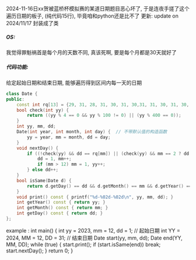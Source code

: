 
2024-11-16日xx贺被蓝桥杯模拟赛的某道日期题目恶心坏了,
于是连夜手搓了这个遍历日期的板子, (纯代码15行), 毕竟咱和python还是比不了
更新:
update on 2024/11/17
封装成了类
##### OS:
我觉得罪魁祸首是每个月的天数不同, 真该死啊, 要是每个月都是30天就好了
##### 代码功能:
给定起始日期和结束日期, 能够遍历得到区间内每一天的日期


```cpp
class Date {
public:
    const int rq[13] = {29, 31, 28, 31, 30, 31, 30,31, 31, 30, 31, 30, 31};  // r[2]平年, rq[0] 是闰年
    bool check(int yy) {
        return ((yy % 4 == 0 && yy % 100 != 0) || (yy % 400 == 0));
    }
    int yy, mm, dd;
    Date(int year, int month, int day) {  // 不带默认值的构造函数
        yy = year, mm = month, dd = day;
    }
    void nextDay() {
        if ((!check(yy) && dd == rq[mm]) || (check(yy) && mm == 2 ? dd == rq[0] : dd == rq[mm])) {
            dd = 1, mm++;
            if (mm > 12) mm = 1, yy++;
        } else dd++;
    }
    bool isSame(Date d) {
        return d.getDay() == dd && d.getMonth() == mm && d.getYear() == yy;
    }
    void print() const { printf("%d-%02d-%02d\n", yy, mm, dd); }
    int getYear() const { return yy; }
    int getMonth() const { return mm; }
    int getDay() const { return dd; }
};
```


example :
int main() {
    int yy = 2023, mm = 12, dd = 1;   // 起始日期
    int YY = 2024, MM = 12, DD = 31;  // 结束日期
    Date start(yy, mm, dd);
    Date end(YY, MM, DD);
    while (true) {
        start.print();
        if (start.isSame(end)) break;
        start.nextDay();
    }
    return 0;
}

